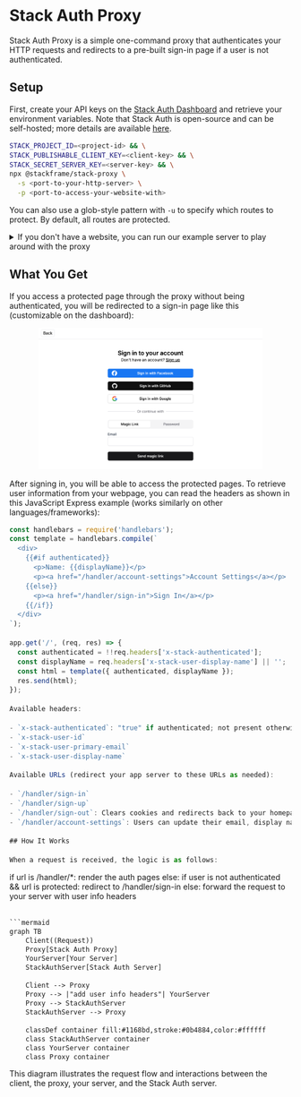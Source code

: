 # Stack Auth Proxy

Stack Auth Proxy is a simple one-command proxy that authenticates your HTTP requests and redirects to a pre-built sign-in page if a user is not authenticated.

## Setup

First, create your API keys on the [Stack Auth Dashboard](https://app.stack-auth.com) and retrieve your environment variables. Note that Stack Auth is open-source and can be self-hosted; more details are available [here](https://github.com/stack-auth/stack).

```sh
STACK_PROJECT_ID=<project-id> && \
STACK_PUBLISHABLE_CLIENT_KEY=<client-key> && \
STACK_SECRET_SERVER_KEY=<server-key> && \
npx @stackframe/stack-proxy \
  -s <port-to-your-http-server> \
  -p <port-to-access-your-website-with>
```

You can also use a glob-style pattern with `-u` to specify which routes to protect. By default, all routes are protected.

<details>
  <summary>If you don't have a website, you can run our example server to play around with the proxy</summary>

Start the example server on port 3000:
```sh
PORT=3001 && npx @stackframe/proxied-server-example
```

You can check out the original server without the proxy at [localhost:3001](http://localhost:3001).

Now, open a new terminal and run the proxy server on port 3000:

```sh
STACK_PROJECT_ID=<project-id> && \
STACK_PUBLISHABLE_CLIENT_KEY=<client-key> && \
STACK_SECRET_SERVER_KEY=<server-key> && \
npx @stackframe/stack-proxy \
  -s 3001 \
  -p 3000 \
  -u "/protected**"
```

You can explore the proxy at [localhost:3000](http://localhost:3000).
</details>

## What You Get

If you access a protected page through the proxy without being authenticated, you will be redirected to a sign-in page like this (customizable on the dashboard):

<div align="center">
<img alt="Stack Setup" src="assets/sign-in.png" width="400" />
</div>

After signing in, you will be able to access the protected pages. To retrieve user information from your webpage, you can read the headers as shown in this JavaScript Express example (works similarly on other languages/frameworks):

```js
const handlebars = require('handlebars');
const template = handlebars.compile(`
  <div>
    {{#if authenticated}}
      <p>Name: {{displayName}}</p>
      <p><a href="/handler/account-settings">Account Settings</a></p>
    {{else}}
      <p><a href="/handler/sign-in">Sign In</a></p>
    {{/if}}
  </div>
`);

app.get('/', (req, res) => {
  const authenticated = !!req.headers['x-stack-authenticated'];
  const displayName = req.headers['x-stack-user-display-name'] || '';
  const html = template({ authenticated, displayName });
  res.send(html);
});

Available headers:

- `x-stack-authenticated`: "true" if authenticated; not present otherwise.
- `x-stack-user-id`
- `x-stack-user-primary-email`
- `x-stack-user-display-name`

Available URLs (redirect your app server to these URLs as needed):

- `/handler/sign-in`
- `/handler/sign-up`
- `/handler/sign-out`: Clears cookies and redirects back to your homepage.
- `/handler/account-settings`: Users can update their email, display name, password, etc.

## How It Works

When a request is received, the logic is as follows:

```
if url is /handler/*:
  render the auth pages
else:
  if user is not authenticated && url is protected:
    redirect to /handler/sign-in
  else:
    forward the request to your server with user info headers
```

```mermaid
graph TB
    Client((Request))
    Proxy[Stack Auth Proxy]
    YourServer[Your Server]
    StackAuthServer[Stack Auth Server]
    
    Client --> Proxy
    Proxy --> |"add user info headers"| YourServer
    Proxy --> StackAuthServer
    StackAuthServer --> Proxy

    classDef container fill:#1168bd,stroke:#0b4884,color:#ffffff
    class StackAuthServer container
    class YourServer container
    class Proxy container
```

This diagram illustrates the request flow and interactions between the client, the proxy, your server, and the Stack Auth server.